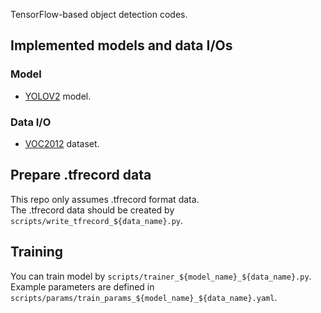 TensorFlow-based object detection codes.

## Implemented models and data I/Os

### Model
- [YOLOV2](https://arxiv.org/abs/1612.08242) model.

### Data I/O
- [VOC2012](http://host.robots.ox.ac.uk/pascal/VOC/voc2007/) dataset.

## Prepare .tfrecord data
This repo only assumes .tfrecord format data.  
The .tfrecord data should be created by `scripts/write_tfrecord_${data_name}.py`.  

## Training
You can train model by `scripts/trainer_${model_name}_${data_name}.py`.  
Example parameters are defined in `scripts/params/train_params_${model_name}_${data_name}.yaml`.  
